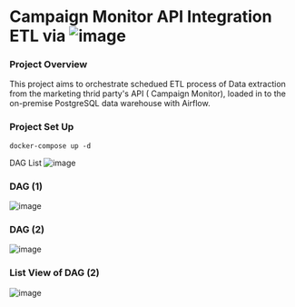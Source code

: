 
#  Campaign Monitor API Integration ETL via ![image](https://user-images.githubusercontent.com/14988972/126754341-95bfec58-3578-4472-b0f1-a10ef6946bed.png)


### Project Overview
This project aims to orchestrate schedued ETL process of Data extraction from the marketing thrid party's API ( Campaign Monitor), loaded in to the on-premise PostgreSQL data warehouse
with Airflow.

### Project Set Up
``` docker-compose up -d ```

DAG List
![image](https://user-images.githubusercontent.com/14988972/128623091-62013a68-8943-4dad-adb2-4826dc2cf3b5.png)


### DAG (1)
![image](https://user-images.githubusercontent.com/14988972/126753027-8506eb68-9fa4-4532-96f2-bb323f583040.png)

### DAG (2)
![image](https://user-images.githubusercontent.com/14988972/126758283-089b77fb-9a90-459d-9a18-d6338120703e.png)


### List View of DAG (2)

![image](https://user-images.githubusercontent.com/14988972/128623205-a6578cf1-945c-4fc6-9f4b-1b263b8fa7b3.png)
